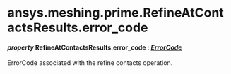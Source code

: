 # ansys.meshing.prime.RefineAtContactsResults.error_code

#### *property* RefineAtContactsResults.error_code *: [ErrorCode](ansys.meshing.prime.ErrorCode.md#ansys.meshing.prime.ErrorCode)*

ErrorCode associated with the refine contacts operation.

<!-- !! processed by numpydoc !! -->
